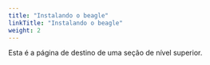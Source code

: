 ```yaml
---
title: "Instalando o beagle"
linkTitle: "Instalando o beagle"
weight: 2
---
```


Esta é a página de destino de uma seção de nível superior.
